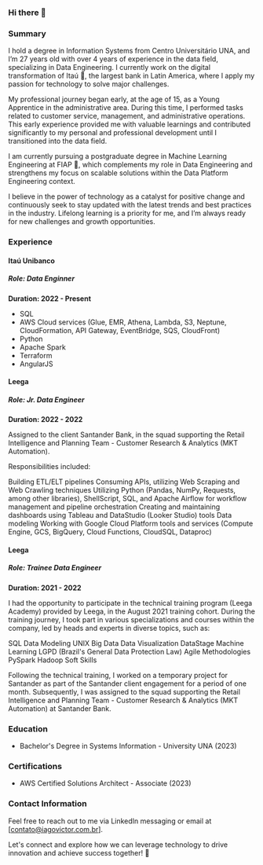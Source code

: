 ### Hi there 👋

### Summary

I hold a degree in Information Systems from Centro Universitário UNA, and I’m 27 years old with over 4 years of experience in the data field, specializing in Data Engineering. I currently work on the digital transformation of Itaú 🧡, the largest bank in Latin America, where I apply my passion for technology to solve major challenges.

My professional journey began early, at the age of 15, as a Young Apprentice in the administrative area. During this time, I performed tasks related to customer service, management, and administrative operations. This early experience provided me with valuable learnings and contributed significantly to my personal and professional development until I transitioned into the data field.

I am currently pursuing a postgraduate degree in Machine Learning Engineering at FIAP 🚀, which complements my role in Data Engineering and strengthens my focus on scalable solutions within the Data Platform Engineering context.

I believe in the power of technology as a catalyst for positive change and continuously seek to stay updated with the latest trends and best practices in the industry. Lifelong learning is a priority for me, and I’m always ready for new challenges and growth opportunities.

### Experience

#### Itaú Unibanco
##### **Role: Data Enginner**
**Duration: 2022 - Present**

- SQL
- AWS Cloud services (Glue, EMR, Athena, Lambda, S3, Neptune, CloudFormation, API Gateway, EventBridge, SQS, CloudFront)
- Python
- Apache Spark
- Terraform
- AngularJS

#### Leega
##### **Role: Jr. Data Engineer**
**Duration: 2022 - 2022**

Assigned to the client Santander Bank, in the squad supporting the Retail Intelligence and Planning Team - Customer Research & Analytics (MKT Automation).

Responsibilities included:

Building ETL/ELT pipelines
Consuming APIs, utilizing Web Scraping and Web Crawling techniques
Utilizing Python (Pandas, NumPy, Requests, among other libraries), ShellScript, SQL, and Apache Airflow for workflow management and pipeline orchestration
Creating and maintaining dashboards using Tableau and DataStudio (Looker Studio) tools
Data modeling
Working with Google Cloud Platform tools and services (Compute Engine, GCS, BigQuery, Cloud Functions, CloudSQL, Dataproc)

#### Leega
##### **Role: Trainee Data Engineer**
**Duration: 2021 - 2022**

I had the opportunity to participate in the technical training program (Leega Academy) provided by Leega, in the August 2021 training cohort. During the training journey, I took part in various specializations and courses within the company, led by heads and experts in diverse topics, such as:

SQL
Data Modeling
UNIX
Big Data
Data Visualization
DataStage
Machine Learning
LGPD (Brazil's General Data Protection Law)
Agile Methodologies
PySpark
Hadoop
Soft Skills

Following the technical training, I worked on a temporary project for Santander as part of the Santander client engagement for a period of one month. Subsequently, I was assigned to the squad supporting the Retail Intelligence and Planning Team - Customer Research & Analytics (MKT Automation) at Santander Bank.

### Education

- Bachelor's Degree in Systems Information - University UNA (2023)

### Certifications

- AWS Certified Solutions Architect - Associate (2023)

### Contact Information

Feel free to reach out to me via LinkedIn messaging or email at [contato@iagovictor.com.br].

Let's connect and explore how we can leverage technology to drive innovation and achieve success together! 🚀
